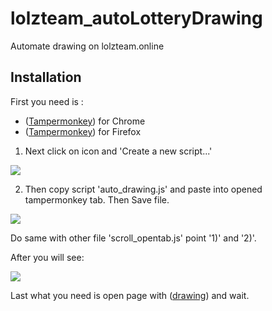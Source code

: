 # lolzteam_autoLotteryDrawing
Automate drawing on lolzteam.online

## Installation
First you need is :
- ([Tampermonkey](https://chrome.google.com/webstore/detail/tampermonkey/dhdgffkkebhmkfjojejmpbldmpobfkfo)) for Chrome
- ([Tampermonkey](https://addons.mozilla.org/ru/firefox/addon/tampermonkey/)) for Firefox



1) Next click on icon and 'Create a new script...'

<img src="https://i.imgur.com/isvTZXc.png">

2) Then copy script 'auto_drawing.js' and paste into opened tampermonkey tab. Then Save file.  

<img src="https://i.imgur.com/qpNaODu.png">

Do same with other file 'scroll_opentab.js' point '1)' and '2)'.

After you will see: 

<img src="https://i.imgur.com/qpNaODu.png">

Last what you need is open page with ([drawing](https://lolzteam.online/forums/contests/)) and wait.






